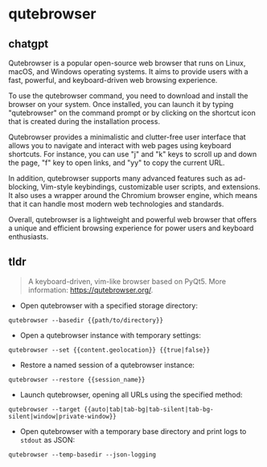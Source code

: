 # qutebrowser 
## chatgpt 
Qutebrowser is a popular open-source web browser that runs on Linux, macOS, and Windows operating systems. It aims to provide users with a fast, powerful, and keyboard-driven web browsing experience. 

To use the qutebrowser command, you need to download and install the browser on your system. Once installed, you can launch it by typing "qutebrowser" on the command prompt or by clicking on the shortcut icon that is created during the installation process.

Qutebrowser provides a minimalistic and clutter-free user interface that allows you to navigate and interact with web pages using keyboard shortcuts. For instance, you can use "j" and "k" keys to scroll up and down the page, "f" key to open links, and "yy" to copy the current URL.

In addition, qutebrowser supports many advanced features such as ad-blocking, Vim-style keybindings, customizable user scripts, and extensions. It also uses a wrapper around the Chromium browser engine, which means that it can handle most modern web technologies and standards.

Overall, qutebrowser is a lightweight and powerful web browser that offers a unique and efficient browsing experience for power users and keyboard enthusiasts. 

## tldr 
 
> A keyboard-driven, vim-like browser based on PyQt5.
> More information: <https://qutebrowser.org/>.

- Open qutebrowser with a specified storage directory:

`qutebrowser --basedir {{path/to/directory}}`

- Open a qutebrowser instance with temporary settings:

`qutebrowser --set {{content.geolocation}} {{true|false}}`

- Restore a named session of a qutebrowser instance:

`qutebrowser --restore {{session_name}}`

- Launch qutebrowser, opening all URLs using the specified method:

`qutebrowser --target {{auto|tab|tab-bg|tab-silent|tab-bg-silent|window|private-window}}`

- Open qutebrowser with a temporary base directory and print logs to `stdout` as JSON:

`qutebrowser --temp-basedir --json-logging`
